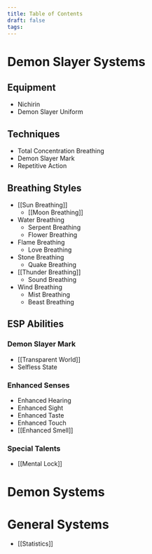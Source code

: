 ```yaml
---
title: Table of Contents
draft: false
tags:
---
```


# Demon Slayer Systems

## Equipment

- Nichirin
- Demon Slayer Uniform

## Techniques

- Total Concentration Breathing
- Demon Slayer Mark
- Repetitive Action

## Breathing Styles

- [[Sun Breathing]]
  - [[Moon Breathing]]
- Water Breathing
  - Serpent Breathing
  - Flower Breathing
- Flame Breathing
  - Love Breathing
- Stone Breathing
  - Quake Breathing
- [[Thunder Breathing]]
  - Sound Breathing
- Wind Breathing
  - Mist Breathing
  - Beast Breathing

## ESP Abilities

### Demon Slayer Mark

- [[Transparent World]]
- Selfless State

### Enhanced Senses

- Enhanced Hearing
- Enhanced Sight
- Enhanced Taste
- Enhanced Touch
- [[Enhanced Smell]]

### Special Talents

- [[Mental Lock]]

# Demon Systems

# General Systems

- [[Statistics]]
